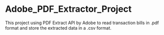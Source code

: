# Adobe_PDF_Extractor_Project
This project using PDF Extract API by Adobe to read transaction bills in .pdf format and store the extracted data in a .csv format.
